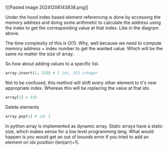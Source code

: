 ![[Pasted image 20241206143838.png]]

Under the hood index based element referencing is done by accessing the memory address and doing some arithmetic to calculate the address using the index to get the corresponding value at that index.
Like in the diagram above.

The time complexity of this is O(1).
Why, well because we need to compute memory address + index number to get the wanted value.
Which will be the same no matter the size of array.

So how about adding values to a specific list.
```python
array.insert(1, 333) # 1 idx, 333 integer
```
Not to be confused, this method will shift every other element to it's new appropriate index.
Whereas this will be replacing the value at that idx.
```python
array[1] = 333
```

Delete elements
```python
array.pop(1) # idx 1
```


In python array is implemented as dynamic array.
Static arrays have a static size, which makes sense for a low level programming lang.
What would happen is you would get an out of bounds error if you tried to add an element on idx position (len(arr)+1).

